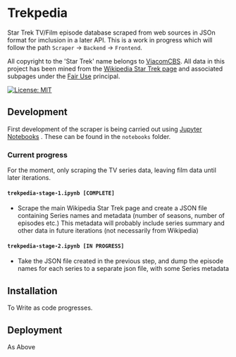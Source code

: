 # Trekpedia

Star Trek TV/Film episode database scraped from web sources in JSOn format for
imclusion in a later API. This is a work in progress which will follow
the path `Scraper` -> `Backend` -> `Frontend`.

All copyright to the 'Star Trek' name belongs to [ViacomCBS][viacomcbs]. All
data in this project has been mined from the [Wikipedia Star Trek page][wst] and
associated subpages under the [Fair Use][fup] principal.

[![License: MIT](https://img.shields.io/badge/License-MIT-yellow.svg)](https://opensource.org/licenses/MIT)

## Development

First development of the scraper is being carried out using [Jupyter
Notebooks][jupyter] . These can be found in the `notebooks` folder.

### Current progress

For the moment, only scraping the TV series data, leaving film data until later
iterations.

#### `trekpedia-stage-1.ipynb [COMPLETE]`

* Scrape the main Wikipedia Star Trek page and create a JSON file containing
  Series names and metadata (number of seasons, number of episodes etc.) This
  metadata will probably include series summary and other data in future
  iterations (not necessarily from Wikipedia)

#### `trekpedia-stage-2.ipynb [IN PROGRESS]`

* Take the JSON file created in the previous step, and dump the episode names
  for each series to a separate json file, with some Series metadata

## Installation

To Write as code progresses.

## Deployment

As Above

[viacomcbs]:https://www.viacomcbs.com
[wst]: https://en.wikipedia.org/wiki/Star_Trek
[fup]: https://en.wikipedia.org/wiki/Fair_use#Text_and_data_mining
[jupyter]: https://jupyter.org/
